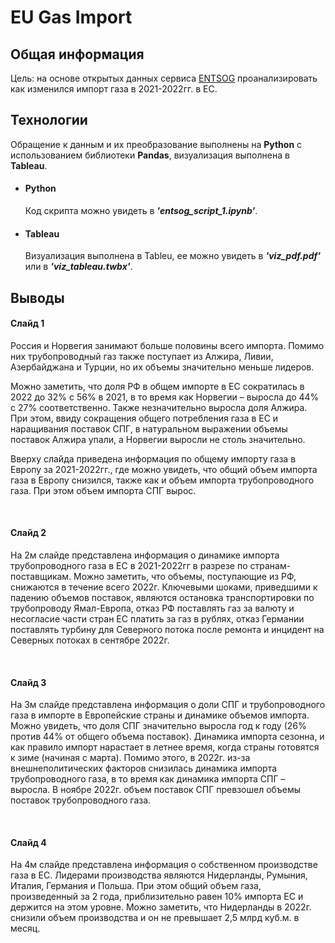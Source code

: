 <h1>EU Gas Import</h1>


<h2>Общая информация</h2>

<p>Цель: на основе открытых данных сервиса <a href="https://www.entsog.eu/"> ENTSOG</a> проанализировать как изменился импорт газа в 2021-2022гг. в ЕС.</li>
</ul></p>


<h2>Технологии</h2>
<p>Обращение к данным и их преобразование выполнены на <b>Python</b> с использованием библиотеки <b>Pandas</b>, визуализация выполнена в <b>Tableau</b>. <br>
</p>

<ul>

<li><h4><b>Python</b></h4></li>

<p>Код скрипта можно увидеть в <b><i>'entsog_script_1.ipynb'</b></i>.<br>

<li><h4><b>Tableau</b></h4></li>

<p>Визуализация выполнена в Tableu, ее можно увидеть в <b><i>'viz_pdf.pdf'</b></i> или в <b><i>'viz_tableau.twbx'</b></i>.<br>

</ul>

<h2>Выводы</h2>

<h4>Cлайд 1</h4>

<p>
Россия и Норвегия занимают больше половины всего импорта. Помимо них трубопроводный газ также поступает из Алжира, Ливии, Азербайджана и Турции, но их объемы значительно меньше лидеров.<br>

Можно заметить, что доля РФ в общем импорте в ЕС сократилась в 2022 до 32% с 56% в 2021, в то время как Норвегии – выросла до 44% с 27% соответственно. Также незначительно выросла доля Алжира. При этом, ввиду сокращения общего потребления газа в ЕС и наращивания поставок СПГ, в натуральном выражении объемы поставок Алжира упали, а Норвегии выросли не столь значительно.<br>

Вверху слайда приведена информация по общему импорту газа в Европу за 2021-2022гг., где можно увидеть, что общий объем импорта газа в Европу снизился, также как и объем импорта трубопроводного газа. При этом объем импорта СПГ вырос.
</p> <br>

<h4>Cлайд 2</h4>

<p>
На 2м слайде представлена информация о динамике импорта трубопроводного газа в ЕС в 2021-2022гг в разрезе по странам-поставщикам. Можно заметить, что объемы, поступающие из РФ, снижаются в течение всего 2022г. Ключевыми шоками, приведшими к падению объемов поставок, являются остановка транспортировки по трубопроводу Ямал-Европа, отказ РФ поставлять газ за валюту и несогласие части стран ЕС платить за газ в рублях, отказ Германии поставлять турбину для Северного потока после ремонта и инцидент на Северных потоках в сентябре 2022г.
</p> <br>

<h4>Cлайд 3</h4>

<p>
На 3м слайде представлена информация о доли СПГ и трубопроводного газа в импорте в Европейские страны и динамике объемов импорта. Можно увидеть, что доля СПГ значительно выросла год к году (26% против 44% от общего объема поставок). Динамика импорта сезонна, и как правило импорт нарастает в летнее время, когда страны готовятся к зиме (начиная с марта). Помимо этого, в 2022г. из-за внешнеполитических факторов снизилась динамика импорта трубопроводного газа, в то время как динамика импорта СПГ – выросла. В ноябре 2022г. объем поставок СПГ превзошел объемы поставок трубопроводного газа.
</p> <br>

<h4>Cлайд 4</h4>

<p>
На 4м слайде представлена информация о собственном производстве газа в ЕС. Лидерами производства являются Нидерланды, Румыния, Италия, Германия и Польша. При этом общий объем газа, произведенный за 2 года, приблизительно равен 10% импорта ЕС и держится на этом уровне.
Можно заметить, что Нидерланды в 2022г. снизили объем производства и он не превышает 2,5 млрд куб.м. в месяц.

</p> 